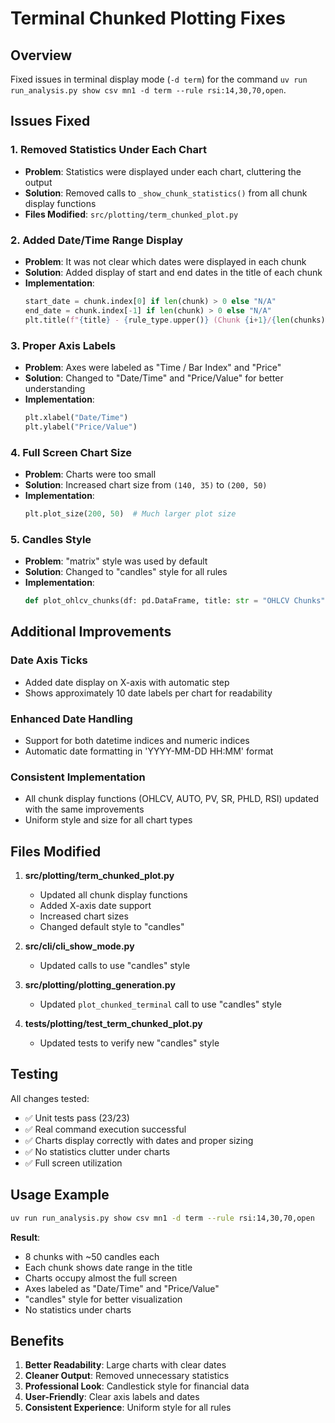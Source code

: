 # Terminal Chunked Plotting Fixes

## Overview
Fixed issues in terminal display mode (`-d term`) for the command `uv run run_analysis.py show csv mn1 -d term --rule rsi:14,30,70,open`.

## Issues Fixed

### 1. Removed Statistics Under Each Chart
- **Problem**: Statistics were displayed under each chart, cluttering the output
- **Solution**: Removed calls to `_show_chunk_statistics()` from all chunk display functions
- **Files Modified**: `src/plotting/term_chunked_plot.py`

### 2. Added Date/Time Range Display
- **Problem**: It was not clear which dates were displayed in each chunk
- **Solution**: Added display of start and end dates in the title of each chunk
- **Implementation**: 
  ```python
  start_date = chunk.index[0] if len(chunk) > 0 else "N/A"
  end_date = chunk.index[-1] if len(chunk) > 0 else "N/A"
  plt.title(f"{title} - {rule_type.upper()} (Chunk {i+1}/{len(chunks)}) - {start_date} to {end_date}")
  ```

### 3. Proper Axis Labels
- **Problem**: Axes were labeled as "Time / Bar Index" and "Price"
- **Solution**: Changed to "Date/Time" and "Price/Value" for better understanding
- **Implementation**:
  ```python
  plt.xlabel("Date/Time")
  plt.ylabel("Price/Value")
  ```

### 4. Full Screen Chart Size
- **Problem**: Charts were too small
- **Solution**: Increased chart size from `(140, 35)` to `(200, 50)`
- **Implementation**:
  ```python
  plt.plot_size(200, 50)  # Much larger plot size
  ```

### 5. Candles Style
- **Problem**: "matrix" style was used by default
- **Solution**: Changed to "candles" style for all rules
- **Implementation**:
  ```python
  def plot_ohlcv_chunks(df: pd.DataFrame, title: str = "OHLCV Chunks", style: str = "candles") -> None:
  ```

## Additional Improvements

### Date Axis Ticks
- Added date display on X-axis with automatic step
- Shows approximately 10 date labels per chart for readability

### Enhanced Date Handling
- Support for both datetime indices and numeric indices
- Automatic date formatting in 'YYYY-MM-DD HH:MM' format

### Consistent Implementation
- All chunk display functions (OHLCV, AUTO, PV, SR, PHLD, RSI) updated with the same improvements
- Uniform style and size for all chart types

## Files Modified

1. **src/plotting/term_chunked_plot.py**
   - Updated all chunk display functions
   - Added X-axis date support
   - Increased chart sizes
   - Changed default style to "candles"

2. **src/cli/cli_show_mode.py**
   - Updated calls to use "candles" style

3. **src/plotting/plotting_generation.py**
   - Updated `plot_chunked_terminal` call to use "candles" style

4. **tests/plotting/test_term_chunked_plot.py**
   - Updated tests to verify new "candles" style

## Testing

All changes tested:
- ✅ Unit tests pass (23/23)
- ✅ Real command execution successful
- ✅ Charts display correctly with dates and proper sizing
- ✅ No statistics clutter under charts
- ✅ Full screen utilization

## Usage Example

```bash
uv run run_analysis.py show csv mn1 -d term --rule rsi:14,30,70,open
```

**Result**: 
- 8 chunks with ~50 candles each
- Each chunk shows date range in the title
- Charts occupy almost the full screen
- Axes labeled as "Date/Time" and "Price/Value"
- "candles" style for better visualization
- No statistics under charts

## Benefits

1. **Better Readability**: Large charts with clear dates
2. **Cleaner Output**: Removed unnecessary statistics
3. **Professional Look**: Candlestick style for financial data
4. **User-Friendly**: Clear axis labels and dates
5. **Consistent Experience**: Uniform style for all rules 